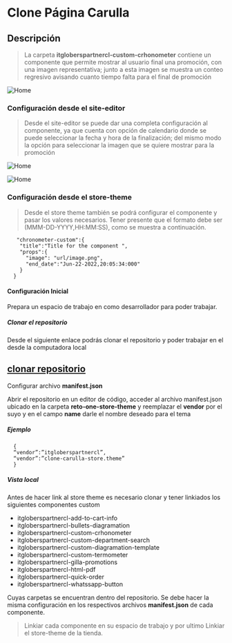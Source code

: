 # Clone Página Carulla

## Descripción

> La carpeta **itgloberspartnercl-custom-crhonometer** contiene un componente que permite mostrar al usuario final una promoción, con una imagen representativa; junto a esta imagen se muestra un conteo regresivo avisando cuanto tiempo falta para el final de promoción

 ![Home](/docs/images/custom_crhonometer.png "Imagen del Home")

### Configuración desde el site-editor
> Desde el site-editor se puede dar una completa configuración al componente, ya que cuenta con opción de calendario donde se puede seleccionar la fecha y hora de la finalización; del mismo modo la opción para seleccionar la imagen que se quiere mostrar para la promoción

![Home](/docs/images/crhonometer_site-editor.png "Imagen del Home")

![Home](/docs/images/crhonometer_site-editor-one.png "Imagen del Home")

### Configuración desde el store-theme

> Desde el store theme también se podrá configurar el componente y pasar los valores necesarios. Tener presente que el formato debe ser (MMM-DD-YYYY,HH:MM:SS), como se muestra a continuación.

``` jsonc
   "chronometer-custom":{
    "title":"Title for the component ",
    "props":{
      "image": "url/image.png",
      "end_date":"Jun-22-2022,20:05:34:000"
    }
  }

```


#### Configuración Inicial

Prepara un espacio de trabajo en como desarrollador para poder trabajar.

##### Clonar el repositorio

Desde el siguiente enlace podrás clonar el repositorio y poder trabajar en el desde la computadora local 
## [clonar repositorio](https://github.com/CarlosGiovannyG/Reto_Uno.git "clonar repositorio") 


Configurar archivo **manifest.json**

Abrir el repositorio en un editor de código, acceder al archivo manifest.json ubicado en la carpeta **reto-one-store-theme** y reemplazar el **vendor** por el suyo y en el campo **name** darle el nombre deseado para el tema

##### Ejemplo

```
  {
  “vendor”:”itgloberspartnercl”,
  “vendor”:”clone-carulla-store.theme”
  }

```

##### Vista local

Antes de hacer link al store theme es necesario clonar y tener linkiados los siguientes componentes custom


- itgloberspartnercl-add-to-cart-info
- itgloberspartnercl-bullets-diagramation
- itgloberspartnercl-custom-crhonometer
- itgloberspartnercl-custom-department-search
- itgloberspartnercl-custom-diagramation-template
- itgloberspartnercl-custom-termometer
- itgloberspartnercl-gilla-promotions
- itgloberspartnercl-html-pdf
- itgloberspartnercl-quick-order
- itgloberspartnercl-whatssapp-button

Cuyas carpetas se encuentran dentro del repositorio. Se debe hacer la misma configuración en los respectivos archivos **manifest.json** de cada componente.

> Linkiar cada componente en su espacio de trabajo y por ultimo Linkiar el store-theme de la tienda.
